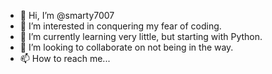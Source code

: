 - 👋 Hi, I’m @smarty7007
- 👀 I’m interested in conquering my fear of coding.
- 🌱 I’m currently learning very little, but starting with Python.
- 💞️ I’m looking to collaborate on not being in the way.
- 📫 How to reach me...

<!---
smarty7007/smarty7007 is a ✨ special ✨ repository because its `README.md` (this file) appears on your GitHub profile.
You can click the Preview link to take a look at your changes.
--->
